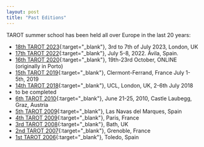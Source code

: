 ```yaml
---
layout: post
title: "Past Editions"
---
```

TAROT summer school has been held all over Europe in the last 20 years:

- [18th TAROT 2023](https://tarot-school.org/){:target="_blank"}, 3rd to 7th of July 2023, London, UK
- [17th TAROT 2022](https://antares.sip.ucm.es/TAROT22/){:target="_blank"}, July 5-8, 2022. Ávila, Spain.
- [16th TAROT 2020](https://web.fe.up.pt/~tarot2020/){:target="_blank"}, 19th-23rd October, ONLINE (originally in Porto)
- [15th TAROT 2019](https://tarot2019.limos.fr/){:target="_blank"}, Clermont-Ferrand, France July 1-5th, 2019
- [14th TAROT 2018](https://wp.cs.ucl.ac.uk/tarot2018/){:target="_blank"}, UCL, London, UK, 2-6th July 2018
- to be completed
- [6th TAROT 2010](http://tarot2010.ist.tugraz.at/){:target="_blank"}, June 21-25, 2010, Castle Laubegg, Graz, Austria
- [5th TAROT 2009](http://kimba.mat.ucm.es/tarot09/){:target="_blank"}, Las Navas del Marques, Spain
- [4th TAROT 2009](http://www.int-evry.fr/tarot/summerschool2005/){:target="_blank"}, Paris, France
- [3rd TAROT 2008](http://tarot.brunel.ac.uk/){:target="_blank"}, Bath, UK
- [2nd TAROT 2007](http://www-lsr.imag.fr/TAROT2007/index.php){:target="_blank"}, Grenoble, France
- [1st TAROT 2006](http://www.info-ab.uclm.es/tarot/){:target="_blank"}, Toledo, Spain

